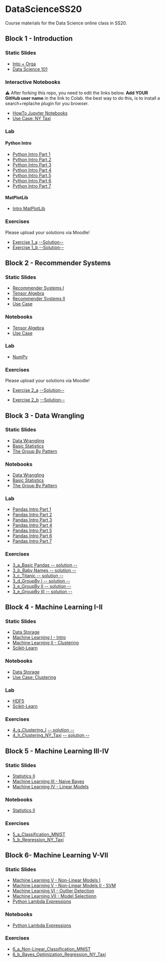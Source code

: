 # DataScienceSS20
Course materials for the Data Science online class in SS20.

## Block 1 - Introduction
### Static Slides
* [Into + Orga](Slides/01_a_Intro_and_Orga.pdf)
* [Data Science 101](Slides/01_b_Data_Science_101.pdf)

### Interactive Notebooks
:warning: After forking this repo, you need to edit the links below. **Add YOUR GitHub user name** in the link to Colab. the  best way to do this, is to install a search+replache plugin for you browser.

* [HowTo Jupyter Notebooks](https://colab.research.google.com/github/YOUR_USER_NAME_HERE/DataScienceSS20/blob/master/Notebooks/01_a_Jupyter-Intro.ipynb)
* [Use Case: NY Taxi](https://colab.research.google.com/github/YOUR_USER_NAME_HERE/DataScienceSS20/blob/master/Notebooks/01_b_UseCase_NY_Taxi.ipynb)

### Lab
#### Python Intro
* [Python Intro Part 1](https://colab.research.google.com/github/YOUR_USER_NAME_HERE/DataScienceSS20/blob/master/Notebooks/01_c_Python-Intro/01_variables.ipynb)
* [Python Intro Part 2](https://colab.research.google.com/github/YOUR_USER_NAME_HERE/DataScienceSS20/blob/master/Notebooks/01_c_Python-Intro/02_strings.ipynb)
* [Python Intro Part 3](https://colab.research.google.com/github/YOUR_USER_NAME_HERE/DataScienceSS20/blob/master/Notebooks/01_c_Python-Intro/03_data_structures.ipynb)
* [Python Intro Part 4](https://colab.research.google.com/github/YOUR_USER_NAME_HERE/DataScienceSS20/blob/master/Notebooks/01_c_Python-Intro/04_control_flow.ipynb)
* [Python Intro Part 5](https://colab.research.google.com/github/YOUR_USER_NAME_HERE/DataScienceSS20/blob/master/Notebooks/01_c_Python-Intro/05_functions.ipynb)
* [Python Intro Part 6](https://colab.research.google.com/github/YOUR_USER_NAME_HERE/DataScienceSS20/blob/master/Notebooks/01_c_Python-Intro/06_classes.ipynb)
* [Python Intro Part 7](https://colab.research.google.com/github/YOUR_USER_NAME_HERE/DataScienceSS20/blob/master/Notebooks/01_c_Python-Intro/07_modules.ipynb)
#### MatPlotLib
* [Intro MatPlotLib](https://colab.research.google.com/github/YOUR_USER_NAME_HERE/DataScienceSS20/blob/master/Notebooks/01_d_MatplotLib-Intro/Matplotlib-Intro.ipynb)

### Exercises
Please upload your solutions via Moodle!
* [Exercise 1_a](https://colab.research.google.com/github/YOUR_USER_NAME_HERE/DataScienceSS20/blob/master/Exercises/1_a_Python.ipynb) [--Solution--](https://colab.research.google.com/github/YOUR_USER_NAME_HERE/DataScienceSS20/blob/master/Exercises/1_a_Solution.ipynb)
* [Exercise 1_b](https://colab.research.google.com/github/YOUR_USER_NAME_HERE/DataScienceSS20/blob/master/Exercises/1_b_MatplotLib.ipynb)[ --Solution--](https://colab.research.google.com/github/YOUR_USER_NAME_HERE/DataScienceSS20/blob/master/Exercises/1_b-Solution.ipynb)

## Block 2 - Recommender Systems

### Static Slides
* [Recommender Systems I](Slides/02_a_Recommender_Systems_I.pdf)
* [Tensor Algebra](Slides/02_b_Tensor_Algebra.pdf )
* [Recommender Systems II](Slides/02_c_Recommender_Systems_II.pdf)
* [Use Case](Slides/02_d_Use_Case_Recommender_System.pdf)

### Notebooks
* [Tensor Algebra](https://colab.research.google.com/github/YOUR_USER_NAME_HERE/DataScienceSS20/blob/master/Notebooks/02_b_Tensor_Algebra.ipynb)
* [Use Case](https://colab.research.google.com/github/YOUR_USER_NAME_HERE/DataScienceSS20/blob/master/Notebooks/02_c_UseCase_RecommendationSystems.ipynb)

### Lab
* [NumPy](https://colab.research.google.com/github/YOUR_USER_NAME_HERE/DataScienceSS20/blob/master/Notebooks/02_d_Numpy.ipynb)


### Exercises
Please upload your solutions via Moodle!
* [Exercise 2_a](https://colab.research.google.com/github/YOUR_USER_NAME_HERE/DataScienceSS20/blob/master/Exercises/2_a_Numpy.ipynb) [--Solution--](https://colab.research.google.com/github/YOUR_USER_NAME_HERE/DataScienceSS20/blob/master/Exercises/2_a_Solution.ipynb)

* [Exercise 2_b](https://colab.research.google.com/github/YOUR_USER_NAME_HERE/DataScienceSS20/blob/master/Exercises/2_b_Recommender_SVD.ipynb) [--Solution--](https://colab.research.google.com/github/YOUR_USER_NAME_HERE/DataScienceSS20/blob/master/Exercises/2_b-Solution.ipynb)


## Block 3 - Data Wrangling

### Static Slides
* [Data Wrangling](Slides/03_a_Data_Wrangling.pdf)
* [Basic Statistics](Slides/03_b_Basic_Statistics.pdf)
* [The Group By Pattern](Slides/03_c_Group_By.pdf)


### Notebooks
* [Data Wrangling](https://colab.research.google.com/github/YOUR_USER_NAME_HERE/DataScienceSS20/blob/master/Notebooks/3_a_Data_Wrangling.ipynb)
* [Basic Statistics](https://colab.research.google.com/github/YOUR_USER_NAME_HERE/DataScienceSS20/blob/master/Notebooks/3_b_Basic_Statistics.ipynb)
* [The Group By Pattern](https://colab.research.google.com/github/YOUR_USER_NAME_HERE/DataScienceSS20/blob/master/Notebooks/3_c_GroupBy.ipynb)

### Lab
* [Pandas Intro Part 1](https://colab.research.google.com/github/YOUR_USER_NAME_HERE/DataScienceSS20/blob/master/Notebooks/03_c_Pandas-Intro/pandas_01.ipynb)
* [Pandas Intro Part 2](https://colab.research.google.com/github/YOUR_USER_NAME_HERE/DataScienceSS20/blob/master/Notebooks/03_c_Pandas-Intro/pandas_02.ipynb)
* [Pandas Intro Part 3](https://colab.research.google.com/github/YOUR_USER_NAME_HERE/DataScienceSS20/blob/master/Notebooks/03_c_Pandas-Intro/pandas_03.ipynb)
* [Pandas Intro Part 4](https://colab.research.google.com/github/YOUR_USER_NAME_HERE/DataScienceSS20/blob/master/Notebooks/03_c_Pandas-Intro/pandas_04.ipynb)
* [Pandas Intro Part 5](https://colab.research.google.com/github/YOUR_USER_NAME_HERE/DataScienceSS20/blob/master/Notebooks/03_c_Pandas-Intro/pandas_05.ipynb)
* [Pandas Intro Part 6](https://colab.research.google.com/github/YOUR_USER_NAME_HERE/DataScienceSS20/blob/master/Notebooks/03_c_Pandas-Intro/pandas_06.ipynb)
* [Pandas Intro Part 7](https://colab.research.google.com/github/YOUR_USER_NAME_HERE/DataScienceSS20/blob/master/Notebooks/03_c_Pandas-Intro/pandas_07.ipynb)

### Exercises
* [3_a_Basic Pandas](https://colab.research.google.com/github/YOUR_USER_NAME_HERE/DataScienceSS20/blob/master/Exercises/3_a_Basic_Pandas.ipynb)[ -- solution --](https://colab.research.google.com/github/YOUR_USER_NAME_HERE/DataScienceSS20/blob/master/Exercises/3_a_solution.ipynb)
* [3_b_Baby Names](https://colab.research.google.com/github/YOUR_USER_NAME_HERE/DataScienceSS20/blob/master/Exercises/3_b_Baby_Names.ipynb)[ -- solution --](https://colab.research.google.com/github/YOUR_USER_NAME_HERE/DataScienceSS20/blob/master/Exercises/3_b_solution.ipynb)
* [3_c_Titanic](https://colab.research.google.com/github/YOUR_USER_NAME_HERE/DataScienceSS20/blob/master/Exercises/3_c_Titanic.ipynb )[ -- solution --](https://colab.research.google.com/github/YOUR_USER_NAME_HERE/DataScienceSS20/blob/master/Exercises/3_c_solution.ipynb)
* [3_d_GroupBy I](https://colab.research.google.com/github/YOUR_USER_NAME_HERE/DataScienceSS20/blob/master/Exercises/3_d_GroupBy_I.ipynb)[ -- solution -- ](https://colab.research.google.com/github/YOUR_USER_NAME_HERE/DataScienceSS20/blob/master/Exercises/3_d_solution.ipynb)
* [3_e_GroupBy II](https://colab.research.google.com/github/YOUR_USER_NAME_HERE/DataScienceSS20/blob/master/Exercises/3_e_GroupBy_II.ipynb)[ -- solution --](https://colab.research.google.com/github/YOUR_USER_NAME_HERE/DataScienceSS20/blob/master/Exercises/3_e_solution.ipynb)
* [3_e_GroupBy III](https://colab.research.google.com/github/YOUR_USER_NAME_HERE/DataScienceSS20/blob/master/Exercises/3_f_GroupBy_II.ipynb)[ -- solution --](https://colab.research.google.com/github/YOUR_USER_NAME_HERE/DataScienceSS20/blob/master/Exercises/3_f_solution.ipynb)

## Block 4 - Machine Learning I-II

### Static Slides
* [Data Storage](Slides/04_a_Data_Storage.pdf)
* [Machine Learning I - Intro](Slides/04-b_Machine_Learning_I.pdf)
* [Machine Learning II - Clustering](Slides/04_c_Machine_Learning_II.pdf)
* [Scikit-Learn](Slides/04_f_Lab_Scikit-Learn.pdf)


### Notebooks
* [Data Storage](https://colab.research.google.com/github/YOUR_USER_NAME_HERE/DataScienceSS20/blob/master/Notebooks/04_a_Data_Storage.ipynb)
* [Use Case: Clustering](https://colab.research.google.com/github/YOUR_USER_NAME_HERE/DataScienceSS20/blob/master/Notebooks/04_d_UseCase_NY_Taxy_II.ipynb)

### Lab
* [HDF5](https://colab.research.google.com/github/YOUR_USER_NAME_HERE/DataScienceSS20/blob/master/Notebooks/04_e_Lab_HDF5.ipynb)
* [Scikit-Learn](https://colab.research.google.com/github/YOUR_USER_NAME_HERE/DataScienceSS20/blob/master/Notebooks/04_f_Lab_Scikit_Learn.ipynb)


### Exercises
* [4_g_Clustering_I](https://colab.research.google.com/github/YOUR_USER_NAME_HERE/DataScienceSS20/blob/master/Exercises/4_g_Clustering_I.ipynb) [ -- solution --](https://colab.research.google.com/github/YOUR_USER_NAME_HERE/DataScienceSS20/blob/master/Exercises/4_g_Clustering_I_solution.ipynb)
* [4_h_Clustering_NY_Taxi](https://colab.research.google.com/github/YOUR_USER_NAME_HERE/DataScienceSS20/blob/master/Exercises/4_h_Clustering_II_NY_Taxy_II.ipynb) [ -- solution --](https://colab.research.google.com/github/YOUR_USER_NAME_HERE/DataScienceSS20/blob/master/Exercises/4_h_Clustering_II_NY_Taxy_II_solution.ipynb)

## Block 5 - Machine Learning III-IV

### Static Slides
* [Statistics II](Slides/05_a_Statistics_II.pdf)
* [Machine Learning III - Naive Bayes](Slides/05_b_Machine_Learning_III_bayes.pdf)
* [Machine Learning IV - Linear Models](Slides/05_c_Machine_Learning_IV_linear.pdf)


### Notebooks
* [Statistics II](https://colab.research.google.com/github/YOUR_USER_NAME_HERE/DataScienceSS20/blob/master/Notebooks/05_a_Statistics_Part_II.ipynb)

### Exercises
* [5_a_Classification_MNIST](https://colab.research.google.com/github/YOUR_USER_NAME_HERE/DataScienceSS20/blob/master/Exercises/5_a_Classification.ipynb)
* [5_b_Regression_NY_Taxi](https://colab.research.google.com/github/YOUR_USER_NAME_HERE/DataScienceSS20/blob/master/Exercises/5_b_Regression_NY_Taxy.ipynb)


## Block 6- Machine Learning V-VII

### Static Slides
* [Machine Learning V - Non-Linear Models I](Slides/06_a_Machine_Learning_V_nonlinear_models_part_I.pdf)
* [Machine Learning V - Non-Linear Models II - SVM](Slides/06_b_Machine_Learning_V_nonlinear_models_part_II.pdf)
* [Machine Learning VI - Outlier Detection](Slides/06_c_Machine_Learning_VI_outlier_detection.pdf)
* [Machine Learning VII - Model Selectionn](Slides/06_d_Machine_Learning_VII_Model_Selection.pdf)
* [Python Lambda Expressions](Slides/06_e_Python_lambda.pdf)

### Notebooks
* [Python Lambda Expressions](https://colab.research.google.com/github/YOUR_USER_NAME_HERE/DataScienceSS20/blob/master/Notebooks/06_Lambda_Operators.ipynb)

### Exercises
* [6_a_Non-Linear_Classification_MNIST](https://colab.research.google.com/github/YOUR_USER_NAME_HERE/DataScienceSS20/blob/master/Exercises/6_a_Non-Linear_Classification.ipynb)
* [6_b_Bayes_Optimization_Regression_NY_Taxi](https://colab.research.google.com/github/YOUR_USER_NAME_HERE/DataScienceSS20/blob/master/Exercises/6_b_AutoSkLearn_Regression_NY_Taxy.ipynb)
